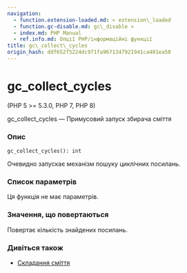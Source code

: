 ```yaml
---
navigation:
  - function.extension-loaded.md: « extension\_loaded
  - function.gc-disable.md: gc\_disable »
  - index.md: PHP Manual
  - ref.info.md: Опції PHP/інформаційні функції
title: gc\_collect\_cycles
origin_hash: ddf652f5224dc9f1fa9671347921941ca401ea50
---
```

# gc\_collect\_cycles

(PHP 5 >= 5.3.0, PHP 7, PHP 8)

gc\_collect\_cycles — Примусовий запуск збирача сміття

### Опис

```methodsynopsis
gc_collect_cycles(): int
```

Очевидно запускає механізм пошуку циклічних посилань.

### Список параметрів

Ця функція не має параметрів.

### Значення, що повертаються

Повертає кількість знайдених посилань.

### Дивіться також

-   [Складання сміття](features.gc.md)
